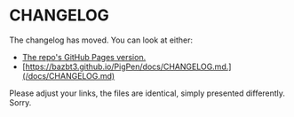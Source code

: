 # CHANGELOG

The changelog has moved. You can look at either:

* [The repo's GitHub Pages version.](https://bazbt3.github.io/PigPen/docs/CHANGELOG.html)
* [https://bazbt3.github.io/PigPen/docs/CHANGELOG.md.](/docs/CHANGELOG.md)

Please adjust your links, the files are identical, simply presented differently. Sorry.
